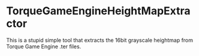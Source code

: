 TorqueGameEngineHeightMapExtractor
==================================

This is a stupid simple tool that extracts the 16bit grayscale heightmap from Torque Game Engine .ter files.
